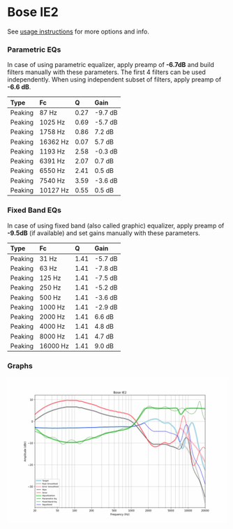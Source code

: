 # Bose IE2
See [usage instructions](https://github.com/jaakkopasanen/AutoEq#usage) for more options and info.

### Parametric EQs
In case of using parametric equalizer, apply preamp of **-6.7dB** and build filters manually
with these parameters. The first 4 filters can be used independently.
When using independent subset of filters, apply preamp of **-6.6 dB**.

| Type    | Fc       |    Q | Gain    |
|:--------|:---------|:-----|:--------|
| Peaking | 87 Hz    | 0.27 | -9.7 dB |
| Peaking | 1025 Hz  | 0.69 | -5.7 dB |
| Peaking | 1758 Hz  | 0.86 | 7.2 dB  |
| Peaking | 16362 Hz | 0.07 | 5.7 dB  |
| Peaking | 1193 Hz  | 2.58 | -0.3 dB |
| Peaking | 6391 Hz  | 2.07 | 0.7 dB  |
| Peaking | 6550 Hz  | 2.41 | 0.5 dB  |
| Peaking | 7540 Hz  | 3.59 | -3.6 dB |
| Peaking | 10127 Hz | 0.55 | 0.5 dB  |

### Fixed Band EQs
In case of using fixed band (also called graphic) equalizer, apply preamp of **-9.5dB**
(if available) and set gains manually with these parameters.

| Type    | Fc       |    Q | Gain    |
|:--------|:---------|:-----|:--------|
| Peaking | 31 Hz    | 1.41 | -5.7 dB |
| Peaking | 63 Hz    | 1.41 | -7.8 dB |
| Peaking | 125 Hz   | 1.41 | -7.5 dB |
| Peaking | 250 Hz   | 1.41 | -5.2 dB |
| Peaking | 500 Hz   | 1.41 | -3.6 dB |
| Peaking | 1000 Hz  | 1.41 | -2.9 dB |
| Peaking | 2000 Hz  | 1.41 | 6.6 dB  |
| Peaking | 4000 Hz  | 1.41 | 4.8 dB  |
| Peaking | 8000 Hz  | 1.41 | 4.7 dB  |
| Peaking | 16000 Hz | 1.41 | 9.0 dB  |

### Graphs
![](./Bose%20IE2.png)